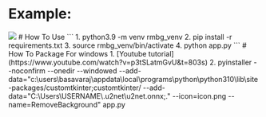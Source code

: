 # Example:
<img src="https://github.com/royaldevops/removebackground/blob/main/assets/0.png"/>
# How To Use
```
1. python3.9 -m venv rmbg_venv
2. pip install -r requirements.txt
3. source rmbg_venv/bin/activate 
4. python app.py
```
# How To Package For windows
1. [Youtube tutorial](https://www.youtube.com/watch?v=p3tSLatmGvU&t=803s)
2. pyinstaller --noconfirm --onedir --windowed --add-data="c:\users\basavaraj\appdata\local\programs\python\python310\lib\site-packages/customtkinter;customtkinter/ --add-data="C:\Users\USERNAME\.u2net\u2net.onnx;." --icon=icon.png --name=RemoveBackground" app.py
